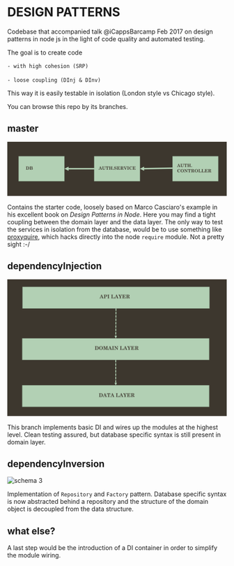 # DESIGN PATTERNS

Codebase that accompanied talk @iCappsBarcamp Feb 2017 on design patterns in
node js in the light of code quality and automated testing.

The goal is to create code

    - with high cohesion (SRP)

    - loose coupling (DInj & DInv)

This way it is easily testable in isolation (London style vs Chicago style).

You can browse this repo by its branches.

## master

![schema 1](/images/thighCoupling.png?raw=true)

Contains the starter code, loosely based on Marco Casciaro's example in his excellent book on *Design Patterns in Node*. Here you may find a tight coupling between the domain layer and the data layer. The only way to test the services in isolation from the database, would be to use something like [proxyquire](https://github.com/thlorenz/proxyquire), which hacks directly into the node `require` module. Not a pretty sight :-/

## dependencyInjection

![schema 2](/images/dependencyInjection.png?raw=true)

This branch implements basic DI and wires up the modules at the highest level. Clean testing assured, but database specific syntax is still present in domain layer.

## dependencyInversion

![schema 3](/images/dependencyInversion.png?raw=true)

Implementation of `Repository`  and `Factory` pattern. Database specific syntax is now abstracted behind a repository and the structure of the domain object is decoupled from the data structure.

## what else?

A last step would be the introduction of a DI container in order to simplify the module wiring.
